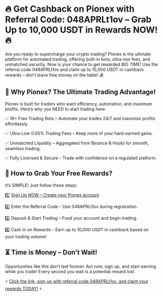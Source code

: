 <h1>🔥 Get Cashback on Pionex with Referral Code: 048APRLt1ov – Grab Up to 10,000 USDT in Rewards NOW! 🔥</h1>

Are you ready to supercharge your crypto trading? Pionex is the ultimate platform for automated trading, offering built-in bots, ultra-low fees, and unmatched security. Now is your chance to get rewarded BIG TIME! Use the referral code 048APRLt1ov and claim up to 10,000 USDT in cashback rewards – don’t leave free money on the table! 💰

<h2>🚀 Why Pionex? The Ultimate Trading Advantage!</h2>

Pionex is built for traders who want efficiency, automation, and maximum profits. Here’s why you NEED to start trading here:

✅ 16+ Free Trading Bots – Automate your trades 24/7 and maximize profits effortlessly. 

✅ Ultra-Low 0.05% Trading Fees – Keep more of your hard-earned gains. 

✅ Unmatched Liquidity – Aggregated from Binance & Huobi for smooth, seamless trading. 

✅ Fully Licensed & Secure – Trade with confidence on a regulated platform.

<h2>🎯 How to Grab Your Free Rewards?</h2>

It’s SIMPLE! Just follow these steps:

1️⃣ <a href="https://www.pionex.com/signUp?r=048APRLt1ov">Sign Up NOW – Create your Pionex account</a> 

2️⃣ Enter the Referral Code – Use 048APRLt1ov during registration.

3️⃣ Deposit & Start Trading – Fund your account and begin trading. 

4️⃣ Cash in on Rewards – Earn up to 10,000 USDT in cashback based on your trading volume!

<h2>⏳ Time is Money – Don’t Wait!</h2>

Opportunities like this don’t last forever. Act now, sign up, and start earning while you trade! Every second you wait is a potential reward lost.

⚡ <a href="https://www.pionex.com/signUp?r=048APRLt1ov">Click the link, sign up with referral code 048APRLt1ov, and claim your rewards TODAY!</a> ⚡

